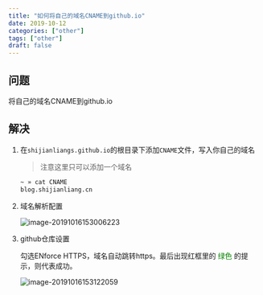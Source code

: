 ```yaml
---
title: "如何将自己的域名CNAME到github.io"
date: 2019-10-12
categories: ["other"]
tags: ["other"]
draft: false 
---
```

## 问题
将自己的域名CNAME到github.io

## 解决
1. 在`shijianliangs.github.io`的根目录下添加`CNAME`文件，写入你自己的域名

   > 注意这里只可以添加一个域名

   ```bash
   ~ » cat CNAME
   blog.shijianliang.cn
   ```

2. 域名解析配置

   ![image-20191016153006223](https://typora-1258677967.cos.ap-chengdu.myqcloud.com/image-20191016153006223.png)

3. github仓库设置

   勾选ENforce HTTPS，域名自动跳转https。最后出现红框里的 <font color="green">绿色</font> 的提示，则代表成功。

   ![image-20191016153122059](https://typora-1258677967.cos.ap-chengdu.myqcloud.com/image-20191016153122059.png)

